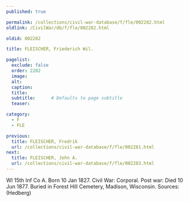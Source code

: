 ```yaml
---
published: true

permalink: /collections/civil-war-database/f/fle/002282.html
oldlink: /CivilWar/db/f/fle/002282.html

oldid: 002282

title: FLEISCHER, Friederich Wil.

pagelist:
  exclude: false
  order: 2282
  image: 
  alt:
  caption:
  title:
  subtitle:      # Defaults to page subtitle
  teaser:

category: 
  - F 
  - FLE

previous:
  title: FLEISCHER, Fredrik
  url: /collections/civil-war-database/f/fle/002281.html  
next:
  title: FLEISCHER, John A.
  url: /collections/civil-war-database/f/fle/002283.html   
---
```

WI 15th Inf Co A. Born 10 Jan 1827. Civil War: Corporal. Post war: Died 10 Jun 1877. Buried in Forest Hill Cemetery, Madison, Wisconsin. Sources: (Hedberg)